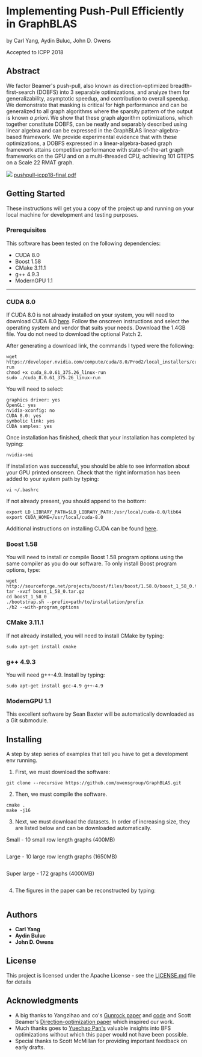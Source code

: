 # Implementing Push-Pull Efficiently in GraphBLAS

by Carl Yang, Aydin Buluc, John D. Owens

Accepted to ICPP 2018

## Abstract


We factor Beamer's push-pull, also known as direction-optimized breadth-first-search (DOBFS) into 3 separable optimizations, 
and analyze them for generalizability, asymptotic speedup, and contribution to overall speedup. We demonstrate that masking 
is critical for high performance and can be generalized to all graph algorithms where the sparsity pattern of the output is 
known _a priori_. We show that these graph algorithm optimizations, which together constitute DOBFS, can be neatly and 
separably described using linear algebra and can be expressed in the GraphBLAS linear-algebra-based framework. We provide 
experimental evidence that with these optimizations, a DOBFS expressed in a linear-algebra-based graph framework attains 
competitive performance with state-of-the-art graph frameworks on the GPU and on a multi-threaded CPU, achieving 101 GTEPS 
on a Scale 22 RMAT graph.

![](http://wwwimages.adobe.com/content/dam/acom/en/legal/images/badges/Adobe_PDF_file_icon_32x32.png) [pushpull-icpp18-final.pdf](https://github.com/owensgroup/GraphBLAS/raw/master/pushpull-icpp18-final.pdf)


## Getting Started

These instructions will get you a copy of the project up and running on your local machine for development and testing 
purposes.

### Prerequisites

This software has been tested on the following dependencies:

* CUDA 8.0
* Boost 1.58
* CMake 3.11.1
* g++ 4.9.3
* ModernGPU 1.1

---

### CUDA 8.0

If CUDA 8.0 is not already installed on your system, you will need to download CUDA 8.0 
[here](https://developer.nvidia.com/cuda-80-ga2-download-archive). Follow the onscreen instructions and select the operating system and vendor that suits your needs. Download the 1.4GB file. You do not need to download the optional Patch 2.

After generating a download link, the commands I typed were the following:

```
wget https://developer.nvidia.com/compute/cuda/8.0/Prod2/local_installers/cuda_8.0.61_375.26_linux-run
chmod +x cuda_8.0.61_375.26_linux-run
sudo ./cuda_8.0.61_375.26_linux-run
```

You will need to select:
```
graphics driver: yes
OpenGL: yes
nvidia-xconfig: no
CUDA 8.0: yes
symbolic link: yes
CUDA samples: yes
```

Once installation has finished, check that your installation has completed by typing:

```
nvidia-smi
```

If installation was successful, you should be able to see information about your GPU printed onscreen. 
Check that the right information has been added to your system path by typing:

```
vi ~/.bashrc
```

If not already present, you should append to the bottom:

```
export LD_LIBRARY_PATH=$LD_LIBRARY_PATH:/usr/local/cuda-8.0/lib64
export CUDA_HOME=/usr/local/cuda-8.0
```

Additional instructions on installing CUDA can be found 
[here](https://docs.nvidia.com/cuda/cuda-installation-guide-linux/index.html#runfile).

### Boost 1.58

You will need to install or compile Boost 1.58 program options using the same compiler as you do our software. 
To only install Boost program options, type:

```
wget http://sourceforge.net/projects/boost/files/boost/1.58.0/boost_1_58_0.tar.gz
tar -xvzf boost_1_58_0.tar.gz
cd boost_1_58_0
./bootstrap.sh --prefix=path/to/installation/prefix
./b2 --with-program_options
```

### CMake 3.11.1

If not already installed, you will need to install CMake by typing:

```
sudo apt-get install cmake
```

### g++ 4.9.3

You will need g++-4.9. Install by typing:

```
sudo apt-get install gcc-4.9 g++-4.9
```

### ModernGPU 1.1

This excellent software by Sean Baxter will be automatically downloaded as a Git submodule.

## Installing

A step by step series of examples that tell you have to get a development env running.

1. First, we must download the software:

```
git clone --recursive https://github.com/owensgroup/GraphBLAS.git
```

2. Then, we must compile the software.

```
cmake .
make -j16
```

3. Next, we must download the datasets. In order of increasing size, they are listed below and can be downloaded 
automatically.

Small - 10 small row length graphs (400MB)
```
```

Large - 10 large row length graphs (1650MB)
```
```

Super large - 172 graphs (4000MB)
```
```

4. The figures in the paper can be reconstructed by typing:

```
```

## Authors

* **Carl Yang**
* **Aydin Buluc**
* **John D. Owens**

## License

This project is licensed under the Apache License - see the [LICENSE.md](LICENSE.md) file for details

## Acknowledgments

* A big thanks to Yangzihao and co's [Gunrock paper](https://arxiv.org/pdf/1701.01170.pdf) and [code](https://github.com/gunrock/gunrock) and Scott Beamer's 
[Direction-optimization paper](www.scottbeamer.net/pubs/beamer-sc2012.pdf) which inspired our work.
* Much thanks goes to [Yuechao Pan's](https://sites.google.com/site/panyuechao/home) valuable insights into BFS optimizations
without which this paper would not have been possible.
* Special thanks to Scott McMillan for providing important feedback on early drafts.
